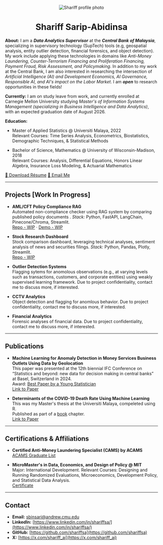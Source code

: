 <a id="top"></a>

<p align="center">
  <img src="assets/img/profile.PNG" alt="Shariff profile photo" class="avatar" />
</p>

<h1 style="text-align: center;">
  Shariff Sarip-Abidinsa
</h1>

**About:** I am a _**Data Analytics Supervisor**_ at the _**Central Bank of Malaysia**_, specializing in supervisory technology (SupTech) tools (e.g, geospatial analysis, entity outlier detection, financial forensics, and object detection). My work include applying these technologies in domains like _Anti-Money Laundering, Counter-Terrorism Financing and Proliferation Financing, Payment Fraud, Risk Assessment, and Policymaking_. In addition to my work at the Central Bank, I am also interested in researching the intersection of _Artificial Intelligence (AI) and Development Economics, AI Governance, Responsible AI, and AI's impact on the Labor Market_. I am _**open**_ to research opportunities in these fields!

**Currently:** I am on study leave from work, and currently enrolled at Carnegie Mellon University studying _Master's of Information Systems Management (specializing in Business Intelligence and Data Analytics)_, with an expected graduation date of August 2026.

**Education:**
- Master of Applied Statistics @ Universiti Malaya, 2022  
  Relevant Courses: Time Series Analysis, Econometrics, Biostatistics, Demographic Techniques, & Statistical Methods  
  
- Bachelor of Science, Mathematics @ University of Wisconsin-Madison, 2018  
  Relevant Courses: Analysis, Differential Equations, Honors Linear Algebra, Insurance Loss Modeling, & Actuarial Mathematics  

<div class="btn-row">
  <a class="btn" href="{{'/assets/resume/Resume-Shariff-Aug2025-CMU.pdf'}}">📄 Download Résume</a>
  <a class="btn" href="mailto:sbinsari@andrew.cmu.edu">📧 Email Me</a>
</div>

---

## Projects [Work In Progress] <a id="projects"></a>

- **AML/CFT Policy Compliance RAG**  
  Automated non-compliance checker using RAG system by comparing published policy documents . _Stack:_ Python, FastAPI, LangChain, Pinecone/Chroma, Streamlit.  
  [Repo - WIP](#) · [Demo - WIP](#)

- **Stock Research Dashboard**  
  Stock comparison dashboard, leveraging technical analyses, sentiment analysis of news and securities filings. _Stack:_ Python, Pandas, Plotly, Streamlit.  
  [Repo - WIP](#)

- **Outlier Detection Systems**  
  Flagging sytems for anomolous observations (e.g., at varying levels such as transactions, customers, and corporate entities) using weakly supervised learning framework. Due to project confidentiality, contact me to discuss more, if interested.

- **CCTV Analytics**  
  Object detection and flagging for anomlous behavior. Due to project confidentiality, contact me to discuss more, if interested.

- **Financial Analytics**  
  Forensic analyses of financial data. Due to project confidentiality, contact me to discuss more, if interested.

---

## Publications <a id="publications"></a>

- **Machine Learning for Anomaly Detection in Money Services Business Outlets Using Data by Geolocation**  
  This paper was presented at the 12th biennial IFC Conference on “Statistics and beyond: new data for decision making in central banks” at Basel, Switzerland in 2024.  
  Award: [Best Paper by a Young Statistician](https://www.linkedin.com/posts/bis_youngstatisticianaward-ifcconference-activity-7232779682373345280-Jz5R?utm_source=share&utm_medium=member_desktop&rcm=ACoAABMY818BAYe89JEgR4-8ZNTlYVFgXqkHPEA)  
  [Link to Paper](https://www.bis.org/ifc/publ/ifcwork23.pdf)

- **Determinants of the COVID-19 Death Rate Using Machine Learning**  
  This was my Master's thesis at the Universiti Malaya, compeleted using R.  
  Published as part of a [book](https://doi.org/10.4324/9781003491736) chapter.  
  [Link to Paper](https://drive.google.com/file/d/1w5isNikmnED0-G9nIcoj6kZt5JwGgOGd/view?usp=sharing)

---

## Certifications & Affiliations <a id="affiliations"></a>

- **Certified Anti-Money Laundering Specialist (CAMS) by ACAMS**   
  [ACAMS Graduate List](https://www.acams.org/en/graduates/acams-graduate-list-cams-certified-graduates#search=Shariff%20Abu%20Bakar%20Bin%20Sarip%20Abidinsa&page=0)

- **MicroMaster's in Data, Economics, and Design of Policy @ MIT**  
  Major: International Development.
  Relevant Courses: Designing and Running Randomized Evaluations, Microeconomics, Development Policy, and Statistical Data Analysis.  
  [Certificate](https://mitxonline.mit.edu/certificate/program/eb97b804-9448-45c9-acdb-5bf4d7175a53/)

---

## Contact <a id="contact"></a>

- **Email:** [sbinsari@andrew.cmu.edu](mailto:sbinsari@andrew.cmu.edu)
- **LinkedIn:** [https://www.linkedin.com/in/shariffsa/](https://www.linkedin.com/in/shariffsa/)  
- **GitHub:** [https://github.com/shariffsa](https://github.com/shariffsa)
- **X:** [https://x.com/shariff_ai](https://x.com/shariff_ai)
